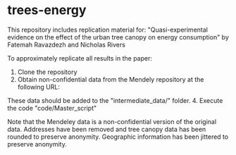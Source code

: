 # trees-energy

This repository includes replication material for:
"Quasi-experimental evidence on the effect of the urban tree canopy on energy consumption"
by Fatemah Ravazdezh and Nicholas Rivers

To approximately replicate all results in the paper:
1. Clone the repository
2. Obtain non-confidential data from the Mendely repository at the following URL:

These data should be added to the "intermediate_data/" folder.
4. Execute the code "code/Master_script"

Note that the Mendeley data is a non-confidential version of the original data. Addresses have been removed and tree canopy data has been rounded to preserve anonymity. Geographic information has been jittered to preserve anonymity.
